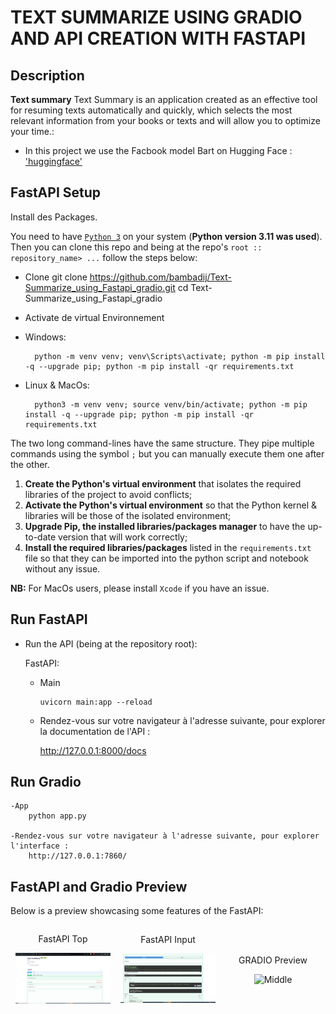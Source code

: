 # TEXT SUMMARIZE USING GRADIO AND API CREATION WITH FASTAPI


## Description

**Text summary** Text Summary is an application created as an effective tool for resuming texts automatically and quickly, which selects the most relevant information from your books or texts and will allow you to optimize your time.: 
- In this project we use the Facbook model Bart on Hugging Face : ['huggingface'](https://huggingface.co/facebook/bart-large-cnn)

## FastAPI Setup

Install des Packages.

You need to have [`Python 3`](https://www.python.org/) on your system (**Python version 3.11 was used**). Then you can clone this repo and being at the repo's `root :: repository_name> ...`  follow the steps below:

- Clone 
        git clone https://github.com/bambadij/Text-Summarize_using_Fastapi_gradio.git
        cd Text-Summarize_using_Fastapi_gradio

- Activate de virtual Environnement
- Windows:
        
        python -m venv venv; venv\Scripts\activate; python -m pip install -q --upgrade pip; python -m pip install -qr requirements.txt  

- Linux & MacOs:
        
        python3 -m venv venv; source venv/bin/activate; python -m pip install -q --upgrade pip; python -m pip install -qr requirements.txt  

The two long command-lines have the same structure. They pipe multiple commands using the symbol ` ; ` but you can manually execute them one after the other.

1. **Create the Python's virtual environment** that isolates the required libraries of the project to avoid conflicts;
2. **Activate the Python's virtual environment** so that the Python kernel & libraries will be those of the isolated environment;
3. **Upgrade Pip, the installed libraries/packages manager** to have the up-to-date version that will work correctly;
4. **Install the required libraries/packages** listed in the `requirements.txt` file so that they can be imported into the python script and notebook without any issue.

**NB:** For MacOs users, please install `Xcode` if you have an issue.

## Run FastAPI

- Run the API (being at the repository root):
        
  FastAPI:
    
    - Main

          uvicorn main:app --reload 

    <!-- - Sepsis prediction

          uvicorn src.main:app --reload  -->


  - Rendez-vous sur votre navigateur à l'adresse suivante, pour explorer la documentation de l'API :
        
      http://127.0.0.1:8000/docs

## Run Gradio 
    -App 
        python app.py

    -Rendez-vous sur votre navigateur à l'adresse suivante, pour explorer l'interface :
        http://127.0.0.1:7860/

## FastAPI  and Gradio Preview

Below is a preview showcasing some features of the FastAPI:

<div style="display: flex; align-items: center;">
    <div style="flex: 33.33%; text-align: center;">
        <p>FastAPI Top</p>
             <img src="https://github.com/bambadij/Text-Summarize_using_Fastapi_gradio/blob/main/image/fastapi.PNG" alt="Middle" width="90%"/>
    </div>
    <div style="flex: 33.33%; text-align: center;">
        <p>FastAPI Input</p>
             <img src="https://github.com/bambadij/Text-Summarize_using_Fastapi_gradio/blob/main/image/output.PNG" alt="Top" width="90%"/>
        </div>
    <div style="flex: 33.33%; text-align: center;">
        <p>GRADIO Preview</p>
        <img src="/text_summarize-main/image/gradio.PNG" alt="Middle" width="90%"/>
        </div>
</div>

